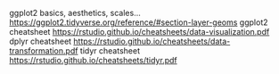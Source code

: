 ggplot2 basics, aesthetics, scales... https://ggplot2.tidyverse.org/reference/#section-layer-geoms
ggplot2 cheatsheet https://rstudio.github.io/cheatsheets/data-visualization.pdf
dplyr cheatsheet https://rstudio.github.io/cheatsheets/data-transformation.pdf
tidyr cheatsheet https://rstudio.github.io/cheatsheets/tidyr.pdf